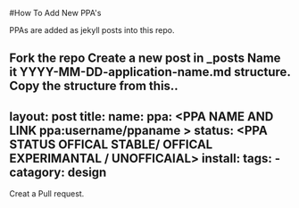 #How To Add New PPA's

PPAs are added as jekyll posts into this repo.

Fork the repo
Create a new post in _posts
Name it YYYY-MM-DD-application-name.md structure.
Copy the structure from this..
---
layout: post
title: <NAME OF THE SOFTWARE>
name: <NAME OF THE SOFTWARE IN LOWERCASE ONLY WITHOUT SPACES.>
ppa: <PPA NAME AND LINK ppa:username/ppaname > 
status: <PPA STATUS OFFICAL STABLE/ OFFICAL EXPERIMANTAL / UNOFFICAIAL>
install: <INSTALL COMMAND>
tags:
    - <ADD A TAG>
catagory: design
---
Creat a Pull request.

